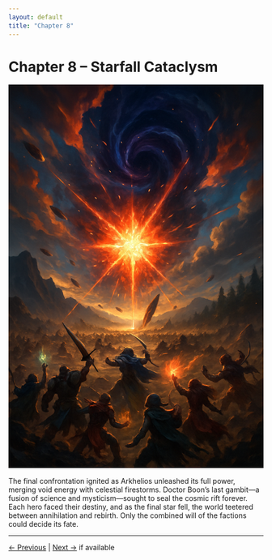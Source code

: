 ```yaml
---
layout: default
title: "Chapter 8"
---
```


# Chapter 8 – Starfall Cataclysm

![Chapter 8 Illustration](/assets/images/lore/chapter_8.png)

The final confrontation ignited as Arkhelios unleashed its full power, merging void energy with celestial firestorms. Doctor Boon’s last gambit—a fusion of science and mysticism—sought to seal the cosmic rift forever. Each hero faced their destiny, and as the final star fell, the world teetered between annihilation and rebirth. Only the combined will of the factions could decide its fate.

---
[← Previous](/lore/chapter-7) | [Next →](/lore/chapter-9) if available
